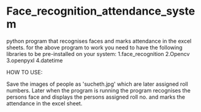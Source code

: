 # Face_recognition_attendance_system

python program  that recognises faces and marks attendance in the excel sheets. 
for the above program to work you need to have the following libraries to be pre-installed on your system: 1.face_recognition 2.Opencv 3.openpyxl 4.datetime

HOW TO USE:

Save  the images of people as 'sucheth.jpg' which are later assigned roll numbers.
Later when the program is running the program recognises the persons face and displays the persons assigned roll no. and marks the attendance in the excel sheet.
